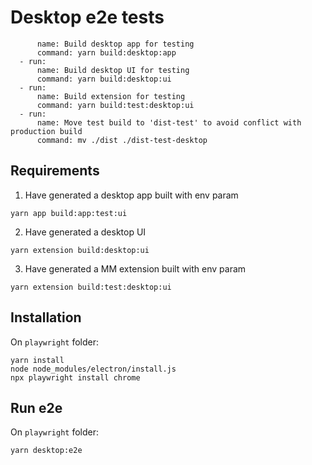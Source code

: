 # Desktop e2e tests


          name: Build desktop app for testing
          command: yarn build:desktop:app
      - run:
          name: Build desktop UI for testing
          command: yarn build:desktop:ui
      - run:
          name: Build extension for testing
          command: yarn build:test:desktop:ui   
      - run:
          name: Move test build to 'dist-test' to avoid conflict with production build
          command: mv ./dist ./dist-test-desktop 

## Requirements

1. Have generated a desktop app built with env param 
```
yarn app build:app:test:ui
```
2. Have generated a desktop UI 
```
yarn extension build:desktop:ui
```
3. Have generated a MM extension built with env param 
```
yarn extension build:test:desktop:ui
```

## Installation
On `playwright` folder:
```
yarn install
node node_modules/electron/install.js
npx playwright install chrome
```

## Run e2e
On `playwright` folder:
```
yarn desktop:e2e
```
